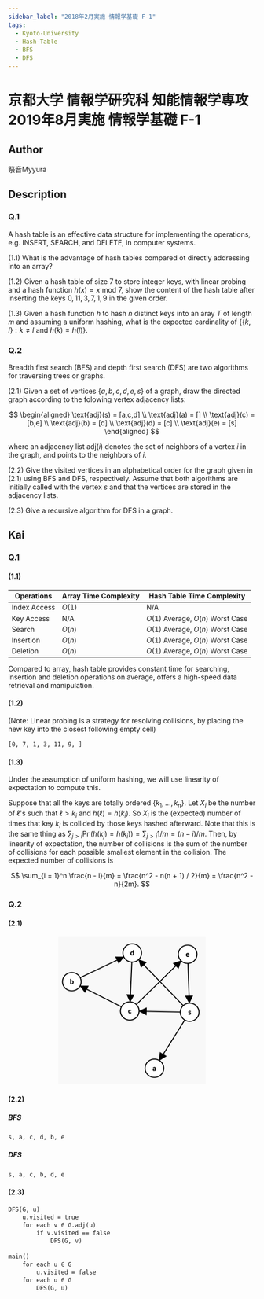```yaml
---
sidebar_label: "2018年2月実施 情報学基礎 F-1"
tags:
  - Kyoto-University
  - Hash-Table
  - BFS
  - DFS
---
```

# 京都大学 情報学研究科 知能情報学専攻 2019年8月実施 情報学基礎 F-1

## **Author**
祭音Myyura

## **Description**
### Q.1
A hash table is an effective data structure for implementing the operations, e.g. INSERT, SEARCH, and DELETE, in computer systems.

(1.1) What is the advantage of hash tables compared ot directly addressing into an array?

(1.2) Given a hash table of size $7$ to store integer keys, with linear probing and a hash function $h(x) = x \text{ mod } 7$, show the content of the hash table after inserting the keys $0,11,3,7,1,9$ in the given order.

(1.3) Given a hash function $h$ to hash $n$ distinct keys into an aray $T$ of length $m$ and assuming a uniform hashing, what is the expected cardinality of $\{\{k, l\}: k \neq l \text{ and } h(k) = h(l)\}$.

### Q.2
Breadth first search (BFS) and depth first search (DFS) are two algorithms for traversing trees or graphs.

(2.1) Given a set of vertices $\{a,b,c,d, e,s\}$ of a graph, draw the directed graph according to the folowing vertex adjacency lists:

$$
\begin{aligned}
\text{adj}(s) = [a,c,d] \\
\text{adj}(a) = [] \\
\text{adj}(c) = [b,e] \\
\text{adj}(b) = [d] \\
\text{adj}(d) = [c] \\
\text{adj}(e) = [s]
\end{aligned}
$$

where an adjacency list $\text{adj}(i)$ denotes the set of neighbors of a vertex $i$ in the graph, and points to the neighbors of $i$.

(2.2) Give the visited vertices in an alphabetical order for the graph given in (2.1) using BFS and DFS, respectively.
Assume that both algorithms are initially called with the vertex $s$ and that the vertices are stored in the adjacency lists.

(2.3) Give a recursive algorithm for DFS in a graph.

## **Kai**
### Q.1
#### (1.1)
|**Operations**|**Array Time Complexity**|**Hash Table Time Complexity**|
|-|-|-|
|Index Access|$O(1)$|N/A|
|Key Access|N/A|$O(1)$ Average, $O(n)$ Worst Case|
|Search|$O(n)$|$O(1)$ Average, $O(n)$ Worst Case|
|Insertion|$O(n)$|$O(1)$ Average, $O(n)$ Worst Case|
|Deletion|$O(n)$|$O(1)$ Average, $O(n)$ Worst Case|

Compared to array, hash table provides constant time for searching, insertion and deletion operations on average, offers a high-speed data retrieval and manipulation.

#### (1.2)
(Note: Linear probing is a strategy for resolving collisions, by placing the new key into the closest following empty cell)

```text
[0, 7, 1, 3, 11, 9, ]
```

#### (1.3)
Under the assumption of uniform hashing, we will use linearity of expectation to compute this.

Suppose that all the keys are totally ordered $\{k_1, \dots, k_n\}$.
Let $X_i$ be the number of $\ell$'s such that $\ell > k_i$ and $h(\ell) = h(k_i)$.
So $X_i$ is the (expected) number of times that key $k_i$ is collided by those keys hashed afterward.
Note that this is the same thing as $\sum_{j > i} \Pr(h(k_j) = h(k_i)) = \sum_{j > i} 1 / m = (n - i) / m$.
Then, by linearity of expectation, the number of collisions is the sum of the number of collisions for each possible smallest element in the collision.
The expected number of collisions is

$$
\sum_{i = 1}^n \frac{n - i}{m} = \frac{n^2 - n(n + 1) / 2}{m} = \frac{n^2 - n}{2m}.
$$

### Q.2
#### (2.1)

<figure style="text-align:center;">
  <img src="https://raw.githubusercontent.com/Myyura/the_kai_project_assets/main/kakomonn/kyoto_university/informatics/ist_201802_kiso_f1_p1.png" width="300" height="300" alt=""/>
</figure>

#### (2.2)
##### BFS
```text
s, a, c, d, b, e
```

##### DFS
```text
s, a, c, b, d, e
```

#### (2.3)
```text
DFS(G, u)
    u.visited = true
    for each v ∈ G.adj(u)
        if v.visited == false
            DFS(G, v)
     
main()
    for each u ∈ G
        u.visited = false
    for each u ∈ G
        DFS(G, u)
```